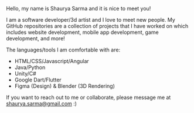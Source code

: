 Hello, my name is Shaurya Sarma and it is nice to meet you! 

I am a software developer/3d artist and I love to meet new people.
My GitHub repositories are a collection of projects that I have worked on which includes website development, mobile app development, game development, and more!

The languages/tools I am comfortable with are:
- HTML/CSS/Javascript/Angular
- Java/Python
- Unity/C#
- Google Dart/Flutter 
- Figma (Design) & Blender (3D Rendering) 

If you want to reach out to me or collaborate, please message me at shaurya.sarma@gmail.com :)
